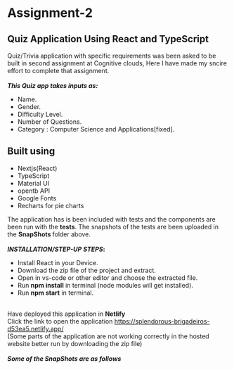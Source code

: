 # Assignment-2
## Quiz Application Using React and TypeScript 

Quiz/Trivia application with specific requirements was been asked to be built in second assignment at Cognitive clouds, Here I have made my sncire effort to complete that assignment. 
\
\
<b>_This Quiz app takes inputs as:_</b>
* Name.
* Gender.
* Difficulty Level. 
* Number of Questions.
* Category : Computer Science and Applications[fixed].

## Built using

- Nextjs(React)
- TypeScript
- Material UI
- opentb API
- Google Fonts
- Recharts for pie charts

The application has is been included with tests and the components are been run with the <b>tests</b>. The snapshots of the tests are been uploaded in the <b> SnapShots </b> folder above.
\
\
<b>_INSTALLATION/STEP-UP STEPS_:</b>
  * Install React in your Device.
  * Download the zip file of the project and extract.
  * Open in vs-code or other editor and choose the extracted file.
  * Run <b>npm install</b> in terminal (node modules will get installed).
  * Run <b>npm start</b> in terminal.
  
  

\
Have deployed this application in <b> Netlify </b>
\
Click the link to open the application https://splendorous-brigadeiros-d53ea5.netlify.app/
\
(Some parts of the application are not working correctly in the hosted website better run by downloading the zip file)
\
\
<b>_Some of the SnapShots are as follows_</b>

